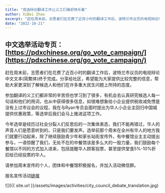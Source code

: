 ```yaml
---
title: "竞选辩论翻译工作让义工们痛却快乐着"
author: XiBei Zhao
excerpt: "赶在周末前，志愿者们在花费了近百小时的翻译工作后，波特兰市议员的电视辩论中文文本(简繁体)终于完成。分享给社区，希望能为大家提供比较完整的信息，帮助大家更深刻了解候选人和他们在许多重大民生问题上所持的态度。参加翻译的义工们都非常的辛苦但也学习到了很多，有机会去认真研究候选人每一句话和他们的用词，也从中获得很多信息，如很难想象给小企业提供税收减免愣是没有上过市议会的议程，我在与Ryan专员会面时提出为华人小企业主回归中国城提供优惠政策，等选举后我们会马上推进这项工作。"
date: "2022-10-21"
---
```


## 中文选举活动专页：[https://pdxchinese.org/go_vote_campaign/](https://pdxchinese.org/go_vote_campaign/)

赶在周末前，志愿者们在花费了近百小时的翻译工作后，波特兰市议员的电视辩论中文文本(简繁体)终于完成。分享给社区，希望能为大家提供比较完整的信息，帮助大家更深刻了解候选人和他们在许多重大民生问题上所持的态度。

参加翻译的义工们都非常的辛苦但也学习到了很多，有机会去认真研究候选人每一句话和他们的用词，也从中获得很多信息，如很难想象给小企业提供税收减免愣是没有上过市议会的议程，我在与Ryan专员会面时提出为华人小企业主回归中国城提供优惠政策，等选举后我们会马上推进这项工作。

今年选举是经历过社会分裂人们反思后的一次集体表态，我们不能再错过，华人的声音人们是愿意听到的，只是我们要发声。选举前那个周末在全州有华人的地方我们就要行动起来，除了继续鼓励青少年和家长站街宣传外，有中餐馆业主主动提出参与，一语惊醒了我们，无处不在的中餐馆该是多么大的一股力量，我们鼓励每个餐馆以不同的方式加入进来，包括提醒华人顾客投票，甚至提供堂食5%-10%折扣给已经投票的华人。

请参加周末宣传的个人，团体和中餐馆积极报名，并加入活动微信群。

报名宣传活动[链接](https://docs.google.com/forms/d/e/1FAIpQLSdDkSEsNT7spiNmR2SpgkD8B5XCd_BwHloPaUdURl6SgGErzA/viewform?usp=sf_link)


![]({{ site.url }}/assets/images/activities/city_council_debate_translation.jpg)
